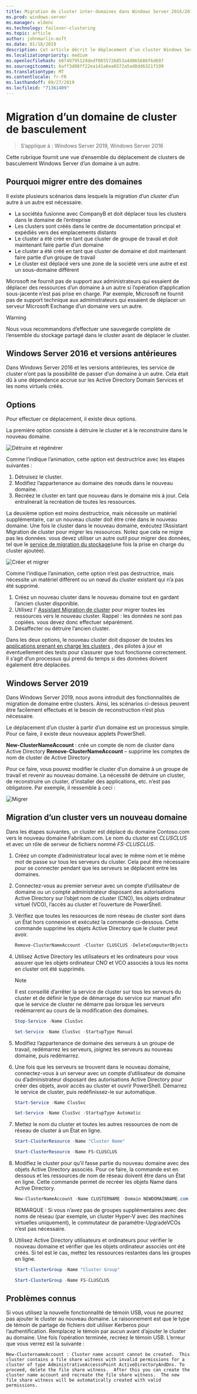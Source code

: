 ```yaml
---
title: Migration de cluster inter-domaines dans Windows Server 2016/2019
ms.prod: windows-server
ms.manager: eldenc
ms.technology: failover-clustering
ms.topic: article
author: johnmarlin-msft
ms.date: 01/18/2019
description: Cet article décrit le déplacement d’un cluster Windows Server 2019 d’un domaine à un autre
ms.localizationpriority: medium
ms.openlocfilehash: 68f49795124dedf0655726853a4d865686f6d697
ms.sourcegitcommit: 6aff3d88ff22ea141a6ea6572a5ad8dd6321f199
ms.translationtype: MT
ms.contentlocale: fr-FR
ms.lasthandoff: 09/27/2019
ms.locfileid: "71361409"
---
```

# <a name="failover-cluster-domain-migration"></a>Migration d’un domaine de cluster de basculement

> S’applique à : Windows Server 2019, Windows Server 2016

Cette rubrique fournit une vue d’ensemble du déplacement de clusters de basculement Windows Server d’un domaine à un autre.

## <a name="why-migrate-between-domains"></a>Pourquoi migrer entre des domaines

Il existe plusieurs scénarios dans lesquels la migration d’un cluster d’un autre à un autre est nécessaire.

- La sociétéa fusionne avec CompanyB et doit déplacer tous les clusters dans le domaine de l’entreprise
- Les clusters sont créés dans le centre de documentation principal et expédiés vers des emplacements distants
- Le cluster a été créé en tant que cluster de groupe de travail et doit maintenant faire partie d’un domaine
- Le cluster a été créé en tant que cluster de domaine et doit maintenant faire partie d’un groupe de travail
- Le cluster est déplacé vers une zone de la société vers une autre et est un sous-domaine différent

Microsoft ne fournit pas de support aux administrateurs qui essaient de déplacer des ressources d’un domaine à un autre si l’opération d’application sous-jacente n’est pas prise en charge. Par exemple, Microsoft ne fournit pas de support technique aux administrateurs qui essaient de déplacer un serveur Microsoft Exchange d’un domaine vers un autre.

   > [!WARNING]
   > Nous vous recommandons d’effectuer une sauvegarde complète de l’ensemble du stockage partagé dans le cluster avant de déplacer le cluster.

## <a name="windows-server-2016-and-earlier"></a>Windows Server 2016 et versions antérieures

Dans Windows Server 2016 et les versions antérieures, les service de cluster n’ont pas la possibilité de passer d’un domaine à un autre.  Cela était dû à une dépendance accrue sur les Active Directory Domain Services et les noms virtuels créés.   

## <a name="options"></a>Options

Pour effectuer ce déplacement, il existe deux options.

La première option consiste à détruire le cluster et à le reconstruire dans le nouveau domaine.

![Détruire et régénérer](media/Cross-Domain-Cluster-Migration/Cross-Cluster-Domain-Migration-1.gif)

Comme l’indique l’animation, cette option est destructrice avec les étapes suivantes :

1. Détruisez le cluster.
2. Modifiez l’appartenance au domaine des nœuds dans le nouveau domaine.
3. Recréez le cluster en tant que nouveau dans le domaine mis à jour.  Cela entraînerait la recréation de toutes les ressources.

La deuxième option est moins destructrice, mais nécessite un matériel supplémentaire, car un nouveau cluster doit être créé dans le nouveau domaine.  Une fois le cluster dans le nouveau domaine, exécutez l’Assistant Migration de cluster pour migrer les ressources. Notez que cela ne migre pas les données. vous devez utiliser un autre outil pour migrer des données, tel que le [service de migration du stockage](../storage/storage-migration-service/overview.md)(une fois la prise en charge du cluster ajoutée).

![Créer et migrer](media/Cross-Domain-Cluster-Migration/Cross-Cluster-Domain-Migration-2.gif)

Comme l’indique l’animation, cette option n’est pas destructrice, mais nécessite un matériel différent ou un nœud du cluster existant qui n’a pas été supprimé.

1. Créez un nouveau cluster dans le nouveau domaine tout en gardant l’ancien cluster disponible.
2. Utilisez l' [Assistant Migration de cluster](https://docs.microsoft.com/previous-versions/windows/it-pro/windows-server-2008-R2-and-2008/cc754481(v=ws.10)) pour migrer toutes les ressources vers le nouveau cluster. Rappel : les données ne sont pas copiées. vous devez donc effectuer séparément.
3. Désaffecter ou détruire l’ancien cluster.

Dans les deux options, le nouveau cluster doit disposer de toutes les [applications prenant en charge les clusters](https://technet.microsoft.com/aa369082(v=vs.90)) , des pilotes à jour et éventuellement des tests pour s’assurer que tout fonctionne correctement.  Il s’agit d’un processus qui prend du temps si des données doivent également être déplacées.

## <a name="windows-server-2019"></a>Windows Server 2019

Dans Windows Server 2019, nous avons introduit des fonctionnalités de migration de domaine entre clusters.  Ainsi, les scénarios ci-dessus peuvent être facilement effectués et le besoin de reconstruction n’est plus nécessaire.  

Le déplacement d’un cluster à partir d’un domaine est un processus simple. Pour ce faire, il existe deux nouveaux applets PowerShell.

**New-ClusterNameAccount** : crée un compte de nom de cluster dans Active Directory **Remove-ClusterNameAccount** – supprime les comptes de nom de cluster de Active Directory

Pour ce faire, vous pouvez modifier le cluster d’un domaine à un groupe de travail et revenir au nouveau domaine.  La nécessité de détruire un cluster, de reconstruire un cluster, d’installer des applications, etc. n’est pas obligatoire. Par exemple, il ressemble à ceci :

![Migrer](media/Cross-Domain-Cluster-Migration/Cross-Cluster-Domain-Migration-3.gif)

## <a name="migrating-a-cluster-to-a-new-domain"></a>Migration d’un cluster vers un nouveau domaine

Dans les étapes suivantes, un cluster est déplacé du domaine Contoso.com vers le nouveau domaine Fabrikam.com.  Le nom du cluster est *CLUSCLUS* et avec un rôle de serveur de fichiers nommé *FS-CLUSCLUS*.

1. Créez un compte d’administrateur local avec le même nom et le même mot de passe sur tous les serveurs du cluster.  Cela peut être nécessaire pour se connecter pendant que les serveurs se déplacent entre les domaines.
2. Connectez-vous au premier serveur avec un compte d’utilisateur de domaine ou un compte administrateur disposant des autorisations Active Directory sur l’objet nom de cluster (CNO), les objets ordinateur virtuel (VCO), l’accès au cluster et l’ouverture de PowerShell.
3. Vérifiez que toutes les ressources de nom réseau de cluster sont dans un État hors connexion et exécutez la commande ci-dessous.  Cette commande supprime les objets Active Directory que le cluster peut avoir.

   ```PowerShell
   Remove-ClusterNameAccount -Cluster CLUSCLUS -DeleteComputerObjects
   ```
4. Utilisez Active Directory les utilisateurs et les ordinateurs pour vous assurer que les objets ordinateur CNO et VCO associés à tous les noms en cluster ont été supprimés.

   > [!NOTE]
   > Il est conseillé d’arrêter la service de cluster sur tous les serveurs du cluster et de définir le type de démarrage du service sur manuel afin que le service de cluster ne démarre pas lorsque les serveurs redémarrent au cours de la modification des domaines.

   ```PowerShell
   Stop-Service -Name ClusSvc

   Set-Service -Name ClusSvc -StartupType Manual
   ```

5. Modifiez l’appartenance de domaine des serveurs à un groupe de travail, redémarrez les serveurs, joignez les serveurs au nouveau domaine, puis redémarrez.
6. Une fois que les serveurs se trouvent dans le nouveau domaine, connectez-vous à un serveur avec un compte d’utilisateur de domaine ou d’administrateur disposant des autorisations Active Directory pour créer des objets, avoir accès au cluster et ouvrir PowerShell. Démarrez le service de cluster, puis redéfinissez-le sur automatique.

   ```PowerShell
   Start-Service -Name ClusSvc

   Set-Service -Name ClusSvc -StartupType Automatic
   ```
7. Mettez le nom du cluster et toutes les autres ressources de nom de réseau de cluster à un État en ligne.

   ```PowerShell
   Start-ClusterResource -Name "Cluster Name"

   Start-ClusterResource -Name FS-CLUSCLUS
   ```

8. Modifiez le cluster pour qu’il fasse partie du nouveau domaine avec des objets Active Directory associés. Pour ce faire, la commande est en dessous et les ressources de nom de réseau doivent être dans un État en ligne.  Cette commande permet de recréer les objets Name dans Active Directory.

   ```PowerShell
   New-ClusterNameAccount -Name CLUSTERNAME -Domain NEWDOMAINNAME.com -UpgradeVCOs
   ```

    REMARQUE : Si vous n’avez pas de groupes supplémentaires avec des noms de réseau (par exemple, un cluster Hyper-V avec des machines virtuelles uniquement), le commutateur de paramètre-UpgradeVCOs n’est pas nécessaire.

9. Utilisez Active Directory utilisateurs et ordinateurs pour vérifier le nouveau domaine et vérifier que les objets ordinateur associés ont été créés. Si tel est le cas, mettez les ressources restantes dans les groupes en ligne.

   ```PowerShell
   Start-ClusterGroup -Name "Cluster Group"

   Start-ClusterGroup -Name FS-CLUSCLUS
   ```

## <a name="known-issues"></a>Problèmes connus

Si vous utilisez la nouvelle fonctionnalité de témoin USB, vous ne pourrez pas ajouter le cluster au nouveau domaine.  Le raisonnement est que le type de témoin de partage de fichiers doit utiliser Kerberos pour l’authentification.  Remplacez le témoin par aucun avant d’ajouter le cluster au domaine.  Une fois l’opération terminée, recréez le témoin USB.  L’erreur que vous verrez est la suivante :

```
New-ClusternameAccount : Cluster name account cannot be created.  This cluster contains a file share witness with invalid permissions for a cluster of type AdministrativeAccesssPoint ActiveDirectoryAndDns. To proceed, delete the file share witness.  After this you can create the cluster name account and recreate the file share witness.  The new file share witness will be automatically created with valid permissions.
```

